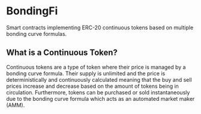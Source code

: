 # BondingFi

Smart contracts implementing ERC-20 continuous tokens based on multiple bonding curve formulas.

## What is a Continuous Token?

Continuous tokens are a type of token where their price is managed by a bonding curve formula. Their supply is unlimited
and the price is deterministically and continuously calculated meaning that the buy and sell prices increase and
decrease based on the amount of tokens being in circulation. Furthermore, tokens can be purchased or sold
instantaneously due to the bonding curve formula which acts as an automated market maker (AMM).
